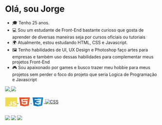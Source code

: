 <div>
<h1>Olá, sou Jorge  

</h1>

- 🎓 Tenho 25 anos.
- 💻 Sou um estudante de Front-End bastante curioso que gosta de aprender de
 diversas maneiras seja por cursos oficiais ou tutoriais
- 🌍 Atualmente, estou estudando HTML, CSS e Javascript.
- 🖼️ Tenho habilidades de UI, UX Design e Photoshop
  faço artes para empresas e também uso dessas habilidades para complementar
  meus projetos Front-End
- 🎮 Sou apaixonado por games e busco trazer meu hobbie para meus projetos sem
  perder o foco do projeto que seria Logica de Programação e Javascript 
 </div>


  <a href="https://github.com/Jorge-Marcelo">
  <img height="180em" src="https://github-readme-stats.vercel.app/api?username=Jorge-Marcelo&show_icons=true&theme=dark&include_all_commits=true&count_private=true"/>
  <img height="180em" src="https://github-readme-stats.vercel.app/api/top-langs/?username=Jorge-Marcelo&layout=compact&langs_count=7&theme=dark"/>
</div>

  
  <div style="display: inline_block"><br>
  <img align="center" alt="Js" height="30" width="40" src="https://raw.githubusercontent.com/devicons/devicon/master/icons/javascript/javascript-plain.svg">
  <img align="center" alt="HTML" height="30" width="40" src="https://raw.githubusercontent.com/devicons/devicon/master/icons/html5/html5-original.svg">
  <img align="center" alt="CSS" height="30" width="40" src="https://raw.githubusercontent.com/devicons/devicon/master/icons/css3/css3-original.svg">
  <img align="center" alt="CSS" height="50" width="50" src="https://logodownload.org/wp-content/uploads/2019/10/adobe-photoshop-logo-0.png">

</div>
  
  ##
  
  <div> 
  <a href="https://www.instagram.com/10_stronger/" target="_blank"><img src="https://img.shields.io/badge/-Instagram-%23E4405F?style=for-the-badge&logo=instagram&logoColor=white" target="_blank"></a>
 <a href="https://discord.com/channels/@me" target="_blank"><img src="https://img.shields.io/badge/Discord-7289DA?style=for-the-badge&logo=discord&logoColor=white" target="_blank"></a> 
  <a href="https://www.linkedin.com/in/jorge-marcelo-067a5017b/" target="_blank"><img src="https://img.shields.io/badge/-LinkedIn-%230077B5?style=for-the-badge&logo=linkedin&logoColor=white" target="_blank"></a>  
 </div>

 


